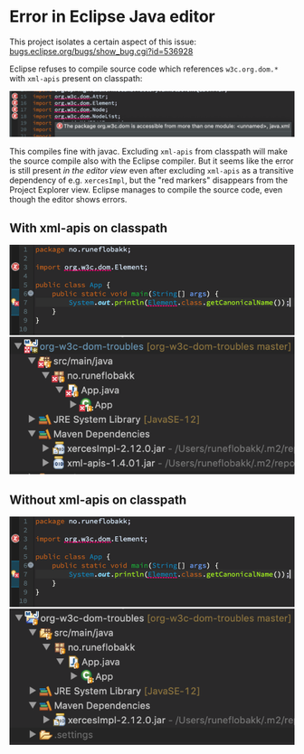 # Error in Eclipse Java editor

This project isolates a certain aspect of this issue:
[bugs.eclipse.org/bugs/show_bug.cgi?id=536928](https://bugs.eclipse.org/bugs/show_bug.cgi?id=536928)

Eclipse refuses to compile source code which references `w3c.org.dom.*` with `xml-apis` present on classpath:

![compile error](compile-error.png)

This compiles fine with javac. Excluding `xml-apis` from classpath will make the source compile also with the Eclipse compiler. But it seems like the error is still present _in the editor view_ even after excluding `xml-apis` as a transitive dependency of e.g. `xercesImpl`, but the "red markers" disappears from the Project Explorer view. Eclipse manages to compile the source code, even though the editor shows errors.

## With xml-apis on classpath

![editor-error](editor-error.png) ![explorer-with-xmlapis](explorer-with-xmlapis.png)


## Without xml-apis on classpath

![editor-error](editor-error.png) ![explorer-without-xmlapis](explorer-without-xmlapis.png)
